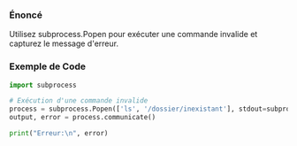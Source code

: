 ### Énoncé

Utilisez subprocess.Popen pour exécuter une commande invalide et capturez le message d'erreur.

### Exemple de Code

```python
import subprocess

# Exécution d'une commande invalide
process = subprocess.Popen(['ls', '/dossier/inexistant'], stdout=subprocess.PIPE, stderr=subprocess.PIPE)
output, error = process.communicate()

print("Erreur:\n", error)
```